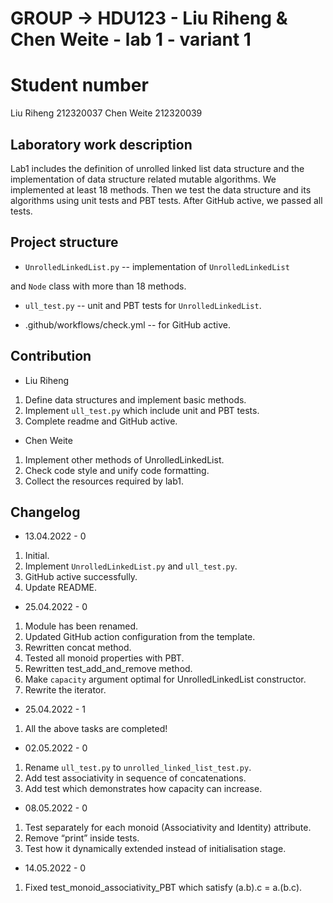 
# GROUP -> HDU123 - Liu Riheng & Chen Weite - lab 1 - variant 1

# Student number

Liu Riheng 212320037
Chen Weite 212320039

## Laboratory work description

Lab1 includes the definition of unrolled linked list data structure
and the implementation of
data structure related mutable algorithms.
We implemented at least 18 methods. Then we test the data structure
and its algorithms using unit tests and PBT tests.
After GitHub active, we passed all tests.

## Project structure

- `UnrolledLinkedList.py` -- implementation of `UnrolledLinkedList`

and `Node` class with more than 18 methods.

- `ull_test.py` -- unit and PBT tests for `UnrolledLinkedList`.

- .github/workflows/check.yml -- for GitHub active.

## Contribution

- Liu Riheng
1. Define data structures and implement basic methods.
2. Implement `ull_test.py` which include unit and PBT tests.
3. Complete readme and GitHub active.

- Chen Weite
1. Implement other methods of UnrolledLinkedList.
2. Check code style and unify code formatting.
3. Collect the resources required by lab1.

## Changelog

- 13.04.2022 - 0
1. Initial.
2. Implement `UnrolledLinkedList.py` and `ull_test.py`.
3. GitHub active successfully.
4. Update README.

- 25.04.2022 - 0
1. Module has been renamed.
2. Updated GitHub action configuration from the template.
3. Rewritten concat method.
4. Tested all monoid properties with PBT.
5. Rewritten test_add_and_remove method.
6. Make `capacity` argument optimal for UnrolledLinkedList constructor.
7. Rewrite the iterator.

- 25.04.2022 - 1
1. All the above tasks are completed!

- 02.05.2022 - 0
1. Rename `ull_test.py` to `unrolled_linked_list_test.py`.
2. Add test associativity in sequence of concatenations.
3. Add test which demonstrates how capacity can increase.

- 08.05.2022 - 0
1. Test separately for each monoid (Associativity and Identity) attribute.
2. Remove “print” inside tests.
3. Test how it dynamically extended instead of initialisation stage.

- 14.05.2022 - 0
1. Fixed test_monoid_associativity_PBT which satisfy (a.b).c = a.(b.c).
